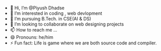 - 👋 Hi, I’m @Piyush Dhadse
- 👀 I’m interested in coding , web devlopment
- 🌱 I’m pursuing B.Tech. in CSE(AI & DS)
- 💞️ I’m looking to collaborate on web designing projects
- 📫 How to reach me ...
- 😄 Pronouns: he/him
- ⚡ Fun fact: Life is game where we are both source code and compiler.

<!---
Piyush12022007/Piyush12022007 is a ✨ special ✨ repository because its `README.md` (this file) appears on your GitHub profile.
You can click the Preview link to take a look at your changes.
--->
